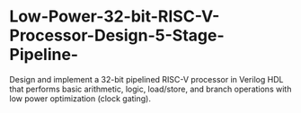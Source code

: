 # Low-Power-32-bit-RISC-V-Processor-Design-5-Stage-Pipeline-
Design and implement a 32-bit pipelined RISC-V processor in Verilog HDL that performs basic arithmetic, logic, load/store, and branch operations with low power optimization (clock gating).

